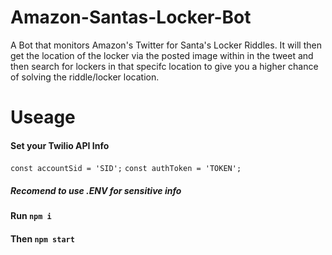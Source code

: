 # Amazon-Santas-Locker-Bot
A Bot that monitors Amazon's Twitter for Santa's Locker Riddles. It will then get the location of the locker via the posted image within in the tweet and then search for lockers in that specifc location to give you a higher chance of solving the riddle/locker location.

# Useage
#### Set your Twilio API Info 
`const accountSid = 'SID';`
`const authToken = 'TOKEN';`

##### Recomend to use .ENV for sensitive info

#### Run `npm i`
#### Then `npm start` 
